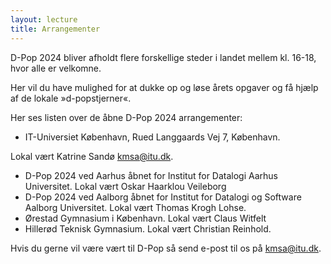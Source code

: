 ```yaml
---
layout: lecture
title: Arrangementer
---
```

D-Pop 2024 bliver afholdt flere forskellige steder i landet mellem kl. 16-18, hvor alle er velkomne.

Her vil du have mulighed for at dukke op og løse årets opgaver og få hjælp af de lokale »d-popstjerner«.

Her ses listen over de åbne D-Pop 2024 arrangementer: 
* IT-Universiet København, Rued Langgaards Vej 7, København. 
<!-- [Begivenhed på Facebook](https://fb.me/e/J6wkE4KP). %TODO Insert new event when ready -->
Lokal vært Katrine Sandø kmsa@itu.dk.
* D-Pop 2024 ved Aarhus åbnet for Institut for Datalogi Aarhus Universitet. Lokal vært Oskar Haarklou Veileborg 
* D-Pop 2024 ved Aalborg åbnet for Institut for Datalogi og Software Aalborg Universitet. Lokal vært Thomas Krogh Lohse.
* Ørestad Gymnasium i København. Lokal vært Claus Witfelt
* Hillerød Teknisk Gymnasium. Lokal vært Christian Reinhold. 

Hvis du gerne vil være vært til D-Pop så send e-post til os på kmsa@itu.dk.

